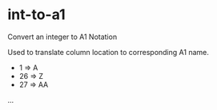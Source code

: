 # int-to-a1
Convert an integer to A1 Notation

Used to translate column location to corresponding A1 name.

- 1 => A
- 26 => Z
- 27 => AA

...
